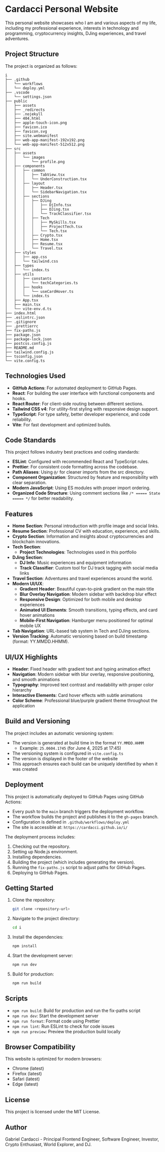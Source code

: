# Cardacci Personal Website

This personal website showcases who I am and various aspects of my life, including my professional experience, interests in technology and programming, cryptocurrency insights, DJing experiences, and travel adventures.

## Project Structure

The project is organized as follows:

```
i
├── .github
│	└── workflows
│  	└── deploy.yml
├── .vscode
│	└── settings.json
├── public
│	├── assets
│	├── _redirects
│	├── .nojekyll
│	├── 404.html
│	├── apple-touch-icon.png
│	├── favicon.ico
│	├── favicon.svg
│	├── site.webmanifest
│	├── web-app-manifest-192x192.png
│	└── web-app-manifest-512x512.png
├── src
│	├── assets
│	│	└── images
│	│		└── profile.png
│	├── components
│	│	├── common
│	│	│	├── TabView.tsx
│	│	│	└── UnderConstruction.tsx
│	│	├── layout
│	│	│	├── Header.tsx
│	│	│	└── SidebarNavigation.tsx
│	│	├── sections
│	│	│	├── DJing
│	│	│	│	├── DjInfo.tsx
│	│	│	│	├── DJing.tsx
│	│	│	│	└── TrackClassifier.tsx
│	│	│	├── Tech
│	│	│	│	├── MySkills.tsx
│	│	│	│	├── ProjectTech.tsx
│	│	│	│	└── Tech.tsx
│	│	│	├── Crypto.tsx
│	│	│	├── Home.tsx
│	│	│	├── Resume.tsx
│	│	│	└── Travel.tsx
│	├── styles
│	│	├── app.css
│	│	└── tailwind.css
│	├── types
│	│	└── index.ts
│	├── utils
│	│	├── constants
│	│	│	└── techCategories.ts
│	│	├── hooks
│	│	│	└── useCardHover.ts
│	│	└── index.ts
│	├── App.tsx
│	├── main.tsx
│	└── vite-env.d.ts
├── index.html
├── .eslintrc.json
├── .gitignore
├── .prettierrc
├── fix-paths.js
├── package.json
├── package-lock.json
├── postcss.config.js
├── README.md
├── tailwind.config.js
├── tsconfig.json
└── vite.config.ts
```

## Technologies Used

- **GitHub Actions**: For automated deployment to GitHub Pages.
- **React**: For building the user interface with functional components and hooks.
- **React Router**: For client-side routing between different sections.
- **Tailwind CSS v4**: For utility-first styling with responsive design support.
- **TypeScript**: For type safety, better developer experience, and code reliability.
- **Vite**: For fast development and optimized builds.

## Code Standards

This project follows industry best practices and coding standards:

- **ESLint**: Configured with recommended React and TypeScript rules.
- **Prettier**: For consistent code formatting across the codebase.
- **Path Aliases**: Using `@/` for cleaner imports from the src directory.
- **Component Organization**: Structured by feature and responsibility with clear separation.
- **Modern JavaScript**: Using ES modules with proper import ordering.
- **Organized Code Structure**: Using comment sections like `/* ===== State ===== */` for better readability.

## Features

- **Home Section**: Personal introduction with profile image and social links.
- **Resume Section**: Professional CV with education, experience, and skills.
- **Crypto Section**: Information and insights about cryptocurrencies and blockchain innovations.
- **Tech Section**:
    - **Project Technologies**: Technologies used in this portfolio
- **DJing Section**:
    - **DJ Info**: Music experiences and equipment information
    - **Track Classifier**: Custom tool for DJ track tagging with social media links
- **Travel Section**: Adventures and travel experiences around the world.
- **Modern UI/UX**:
    - **Gradient Header**: Beautiful cyan-to-pink gradient on the main title
    - **Blur Overlay Navigation**: Modern sidebar with backdrop blur effect
    - **Responsive Design**: Optimized for both mobile and desktop experiences
    - **Animated UI Elements**: Smooth transitions, typing effects, and card hover animations
    - **Mobile-First Navigation**: Hamburger menu positioned for optimal mobile UX
- **Tab Navigation**: URL-based tab system in Tech and DJing sections.
- **Version Tracking**: Automatic versioning based on build timestamp (format: YY.MMDD.HHMM).

## UI/UX Highlights

- **Header**: Fixed header with gradient text and typing animation effect
- **Navigation**: Modern sidebar with blur overlay, responsive positioning, and smooth animations
- **Typography**: Improved text contrast and readability with proper color hierarchy
- **Interactive Elements**: Card hover effects with subtle animations
- **Color Scheme**: Professional blue/purple gradient theme throughout the application

## Build and Versioning

The project includes an automatic versioning system:

- The version is generated at build time in the format `YY.MMDD.HHMM`
    - Example: `25.0604.1745` (for June 4, 2025 at 17:45)
- The versioning system is configured in `vite.config.ts`
- The version is displayed in the footer of the website
- This approach ensures each build can be uniquely identified by when it was created

## Deployment

This project is automatically deployed to GitHub Pages using GitHub Actions:

- Every push to the `main` branch triggers the deployment workflow.
- The workflow builds the project and publishes it to the `gh-pages` branch.
- Configuration is defined in `.github/workflows/deploy.yml`
- The site is accessible at: `https://cardacci.github.io/i/`

The deployment process includes:

1. Checking out the repository.
2. Setting up Node.js environment.
3. Installing dependencies.
4. Building the project (which includes generating the version).
5. Running the `fix-paths.js` script to adjust paths for GitHub Pages.
6. Deploying to GitHub Pages.

## Getting Started

1. Clone the repository:
    ```bash
    git clone <repository-url>
    ```
2. Navigate to the project directory:
    ```bash
    cd i
    ```
3. Install the dependencies:
    ```bash
    npm install
    ```
4. Start the development server:
    ```bash
    npm run dev
    ```
5. Build for production:
    ```bash
    npm run build
    ```

## Scripts

- `npm run build`: Build for production and run the fix-paths script
- `npm run dev`: Start the development server
- `npm run format`: Format code using Prettier
- `npm run lint`: Run ESLint to check for code issues
- `npm run preview`: Preview the production build locally

## Browser Compatibility

This website is optimized for modern browsers:

- Chrome (latest)
- Firefox (latest)
- Safari (latest)
- Edge (latest)

## License

This project is licensed under the MIT License.

## Author

Gabriel Cardacci - Principal Frontend Engineer, Software Engineer, Investor, Crypto Enthusiast, World Explorer, and DJ.
